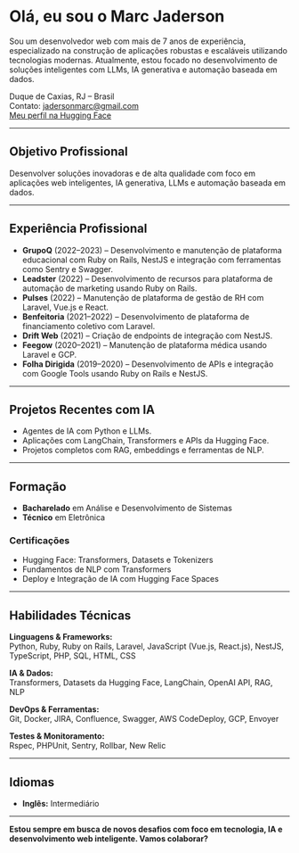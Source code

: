 # Olá, eu sou o Marc Jaderson

Sou um desenvolvedor web com mais de 7 anos de experiência, especializado na construção de aplicações robustas e escaláveis utilizando tecnologias modernas. Atualmente, estou focado no desenvolvimento de soluções inteligentes com LLMs, IA generativa e automação baseada em dados.

 Duque de Caxias, RJ – Brasil  
 Contato: jadersonmarc@gmail.com  
 [Meu perfil na Hugging Face](https://huggingface.co/jadersonmarc)

---

##  Objetivo Profissional

Desenvolver soluções inovadoras e de alta qualidade com foco em aplicações web inteligentes, IA generativa, LLMs e automação baseada em dados.

---

##  Experiência Profissional

- **GrupoQ** (2022–2023) – Desenvolvimento e manutenção de plataforma educacional com Ruby on Rails, NestJS e integração com ferramentas como Sentry e Swagger.
- **Leadster** (2022) – Desenvolvimento de recursos para plataforma de automação de marketing usando Ruby on Rails.
- **Pulses** (2022) – Manutenção de plataforma de gestão de RH com Laravel, Vue.js e React.
- **Benfeitoria** (2021–2022) – Desenvolvimento de plataforma de financiamento coletivo com Laravel.
- **Drift Web** (2021) – Criação de endpoints de integração com NestJS.
- **Feegow** (2020–2021) – Manutenção de plataforma médica usando Laravel e GCP.
- **Folha Dirigida** (2019–2020) – Desenvolvimento de APIs e integração com Google Tools usando Ruby on Rails e NestJS.

---

##  Projetos Recentes com IA

- Agentes de IA com Python e LLMs.
- Aplicações com LangChain, Transformers e APIs da Hugging Face.
- Projetos completos com RAG, embeddings e ferramentas de NLP.

---

##  Formação

- **Bacharelado** em Análise e Desenvolvimento de Sistemas  
- **Técnico** em Eletrônica

###  Certificações

- Hugging Face: Transformers, Datasets e Tokenizers  
- Fundamentos de NLP com Transformers  
- Deploy e Integração de IA com Hugging Face Spaces  

---

##  Habilidades Técnicas

**Linguagens & Frameworks:**  
Python, Ruby, Ruby on Rails, Laravel, JavaScript (Vue.js, React.js), NestJS, TypeScript, PHP, SQL, HTML, CSS

**IA & Dados:**  
Transformers, Datasets da Hugging Face, LangChain, OpenAI API, RAG, NLP

**DevOps & Ferramentas:**  
Git, Docker, JIRA, Confluence, Swagger, AWS CodeDeploy, GCP, Envoyer

**Testes & Monitoramento:**  
Rspec, PHPUnit, Sentry, Rollbar, New Relic

---

##  Idiomas

- **Inglês:** Intermediário

---

 **Estou sempre em busca de novos desafios com foco em tecnologia, IA e desenvolvimento web inteligente. Vamos colaborar?**
